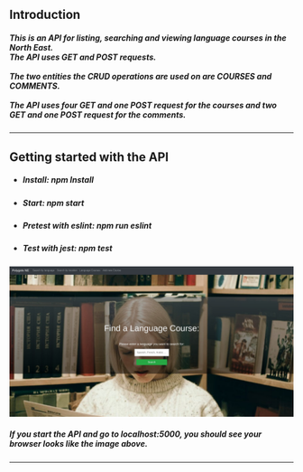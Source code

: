 <h2>Introduction</h2>
<h5>This is an API for listing, searching and viewing language courses in the North East. 
<br> The API uses GET and POST requests. </br>
<br> The two entities the CRUD operations are used on are COURSES and COMMENTS.</br>
<br> The API uses four GET and one POST request for the courses and two GET and one POST request for the comments.</br></h5>

<hr>

<h2> Getting started with the API</h2>
<ul>
<li><h5>Install: npm Install</h5></li>
<li><h5>Start: npm start</h5></li>
<li><h5>Pretest with eslint: npm run eslint</h5></li>
<li><h5>Test with jest: npm test</h5></li>
</ul>
<img src="../client/homepage.jpg">
<h5> If you start the API and go to <a>localhost:5000</a>, you should see your browser looks like the image above. </h5>

<hr>
